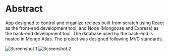 # Abstract

App designed to control and organize recipes built from scratch using React as the front-end development tool, and Node (Mongoose and Express) as the back-end development tool. The database used by the back-end is hosted in Mongo Atlas. The project was designed following MVC standards.

![Screenshot 1](https://brausen.com.br/wp-content/uploads/2022/05/minhaComida_5P9vrqMSo.png)
![Screenshot 2](https://brausen.com.br/wp-content/uploads/2022/05/minhaComida_uBH0jRrWw.png)

